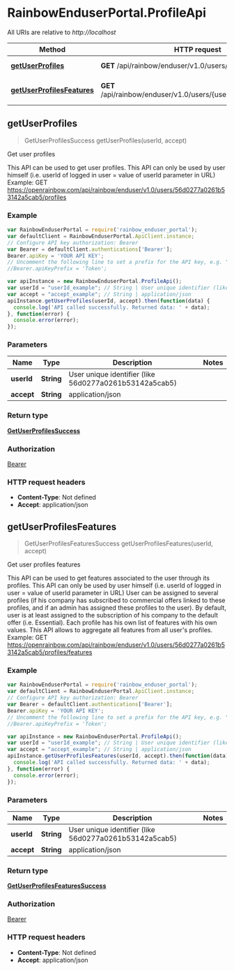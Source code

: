 # RainbowEnduserPortal.ProfileApi

All URIs are relative to *http://localhost*

Method | HTTP request | Description
------------- | ------------- | -------------
[**getUserProfiles**](ProfileApi.md#getUserProfiles) | **GET** /api/rainbow/enduser/v1.0/users/{userId}/profiles | Get user profiles
[**getUserProfilesFeatures**](ProfileApi.md#getUserProfilesFeatures) | **GET** /api/rainbow/enduser/v1.0/users/{userId}/profiles/features | Get user profiles features



## getUserProfiles

> GetUserProfilesSuccess getUserProfiles(userId, accept)

Get user profiles

This API can be used to get user profiles.       This API can only be used by user himself (i.e. userId of logged in user &#x3D; value of userId parameter in URL)       Example: GET https://openrainbow.com/api/rainbow/enduser/v1.0/users/56d0277a0261b53142a5cab5/profiles

### Example

```javascript
var RainbowEnduserPortal = require('rainbow_enduser_portal');
var defaultClient = RainbowEnduserPortal.ApiClient.instance;
// Configure API key authorization: Bearer
var Bearer = defaultClient.authentications['Bearer'];
Bearer.apiKey = 'YOUR API KEY';
// Uncomment the following line to set a prefix for the API key, e.g. "Token" (defaults to null)
//Bearer.apiKeyPrefix = 'Token';

var apiInstance = new RainbowEnduserPortal.ProfileApi();
var userId = "userId_example"; // String | User unique identifier (like 56d0277a0261b53142a5cab5)
var accept = "accept_example"; // String | application/json
apiInstance.getUserProfiles(userId, accept).then(function(data) {
  console.log('API called successfully. Returned data: ' + data);
}, function(error) {
  console.error(error);
});

```

### Parameters



Name | Type | Description  | Notes
------------- | ------------- | ------------- | -------------
 **userId** | **String**| User unique identifier (like 56d0277a0261b53142a5cab5) | 
 **accept** | **String**| application/json | 

### Return type

[**GetUserProfilesSuccess**](GetUserProfilesSuccess.md)

### Authorization

[Bearer](../README.md#Bearer)

### HTTP request headers

- **Content-Type**: Not defined
- **Accept**: application/json


## getUserProfilesFeatures

> GetUserProfilesFeaturesSuccess getUserProfilesFeatures(userId, accept)

Get user profiles features

This API can be used to get features associated to the user through its profiles.    This API can only be used by user himself (i.e. userId of logged in user &#x3D; value of userId parameter in URL)       User can be assigned to several profiles (if his company has subscribed to commercial offers linked to these profiles, and if an admin has assigned these profiles to the user).    By default, user is at least assigned to the subscription of his company to the default offer (i.e. Essential).       Each profile has his own list of features with his own values.    This API allows to aggregate all features from all user&#39;s profiles.       Example: GET https://openrainbow.com/api/rainbow/enduser/v1.0/users/56d0277a0261b53142a5cab5/profiles/features

### Example

```javascript
var RainbowEnduserPortal = require('rainbow_enduser_portal');
var defaultClient = RainbowEnduserPortal.ApiClient.instance;
// Configure API key authorization: Bearer
var Bearer = defaultClient.authentications['Bearer'];
Bearer.apiKey = 'YOUR API KEY';
// Uncomment the following line to set a prefix for the API key, e.g. "Token" (defaults to null)
//Bearer.apiKeyPrefix = 'Token';

var apiInstance = new RainbowEnduserPortal.ProfileApi();
var userId = "userId_example"; // String | User unique identifier (like 56d0277a0261b53142a5cab5)
var accept = "accept_example"; // String | application/json
apiInstance.getUserProfilesFeatures(userId, accept).then(function(data) {
  console.log('API called successfully. Returned data: ' + data);
}, function(error) {
  console.error(error);
});

```

### Parameters



Name | Type | Description  | Notes
------------- | ------------- | ------------- | -------------
 **userId** | **String**| User unique identifier (like 56d0277a0261b53142a5cab5) | 
 **accept** | **String**| application/json | 

### Return type

[**GetUserProfilesFeaturesSuccess**](GetUserProfilesFeaturesSuccess.md)

### Authorization

[Bearer](../README.md#Bearer)

### HTTP request headers

- **Content-Type**: Not defined
- **Accept**: application/json

